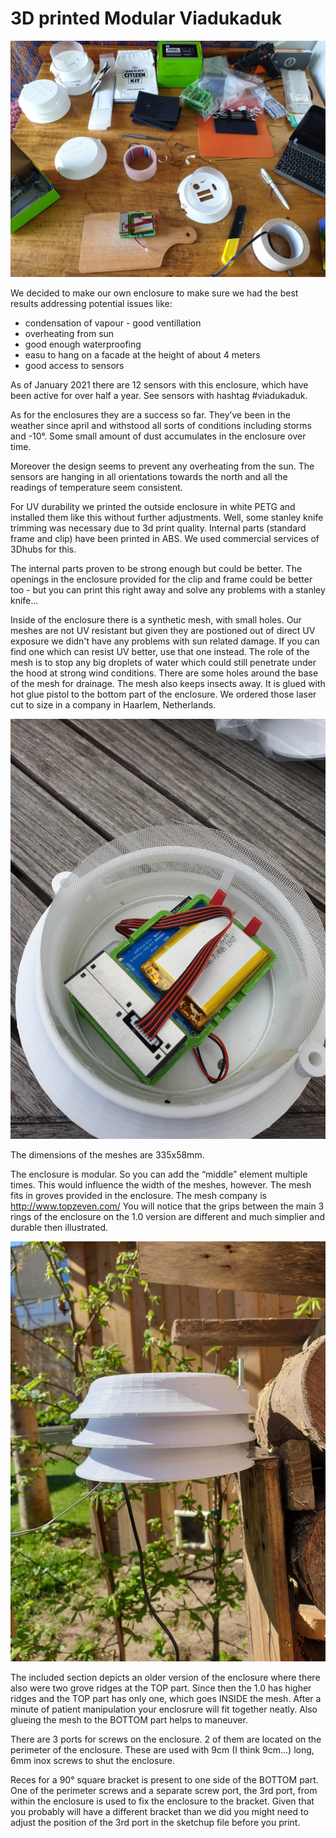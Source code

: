 # 3D printed Modular Viadukaduk

![](pictures/20200601_133633.jpg)

We decided to make our own enclosure to make sure we had the best results addressing potential issues like:

- condensation of vapour - good ventillation
- overheating from sun
- good enough waterproofing
- easu to hang on a facade at the height of about 4 meters
- good access to sensors

As of January 2021 there are 12 sensors with this enclosure, which have been active for over half a year. See sensors with hashtag #viadukaduk.

As for the enclosures they are a success so far. They’ve been in the weather since april and withstood all sorts of conditions including storms and -10°. Some small amount of dust accumulates in the enclosure over time.

Moreover the design seems to prevent any overheating from the sun. The sensors are hanging in all orientations towards the north and all the readings of temperature seem consistent.

For UV durability we printed the outside enclosure in white PETG and installed them like this without further adjustments. Well, some stanley knife trimming was necessary due to 3d print quality. Internal parts (standard frame and clip) have been printed in ABS. We used commercial services of 3Dhubs for this.

The internal parts proven to be strong enough but could be better. The openings in the enclosure provided for the clip and frame could be better too - but you can print this right away and solve any problems with a stanley knife...

Inside of the enclosure there is a synthetic mesh, with small holes. Our meshes are not UV resistant but given they are postioned out of direct UV exposure we didn't have any problems with sun related damage. If you can find one which can resist UV better, use that one instead.
The role of the mesh is to stop any big droplets of water which could still penetrate under the hood at strong wind conditions. There are some holes around the base of the mesh for drainage. The mesh also keeps insects away. It is glued with hot glue pistol to the bottom part of the enclosure. We ordered those laser cut to size in a company in Haarlem, Netherlands.

![](pictures/20200512_170249.jpg)

The dimensions of the meshes are 335x58mm.

The enclosure is modular. So you can add the “middle” element multiple times. This would influence the width of the meshes, however. The mesh fits in groves provided in the enclosure. The mesh company is http://www.topzeven.com/ You will notice that the grips between the main 3 rings of the enclosure on the 1.0 version are different and much simplier and durable then illustrated.

![](pictures/20200411_113658.jpg)

The included section depicts an older version of the enclosure where there also were two grove ridges at the TOP part. Since then the 1.0 has higher ridges and the TOP part has only one, which goes INSIDE the mesh. After a minute of patient manipulation your enclosrure will fit together neatly. Also glueing the mesh to the BOTTOM part helps to maneuver.

There are 3 ports for screws on the enclosure. 2 of them are located on the perimeter of the enclosure. These are used with 9cm (I think 9cm...) long, 6mm inox screws to shut the enclosure.

Reces for a 90° square bracket is present to one side of the BOTTOM part. One of the perimeter screws and a separate screw port, the 3rd port, from within the enclosure is used to fix the enclosure to the bracket. Given that you probably will have a different bracket than we did you might need to adjust the position of the 3rd port in the sketchup file before you print.
